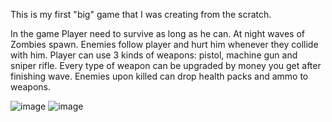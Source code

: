 This is my first "big" game that I was creating from the scratch. 

In the game Player need to survive as long as he can. At night waves of Zombies spawn. Enemies follow player and hurt him whenever they collide with him.
Player can use 3 kinds of weapons: pistol, machine gun and sniper rifle. Every type of weapon can be upgraded by money you get after finishing wave.
Enemies upon killed can drop health packs and ammo to weapons.

![image](https://user-images.githubusercontent.com/67783947/128581995-6130a3cd-a51c-43a4-90f4-92319a0d458b.png)
![image](https://user-images.githubusercontent.com/67783947/128582017-3c8d61f0-eabb-441c-a50e-256049593b2e.png)

